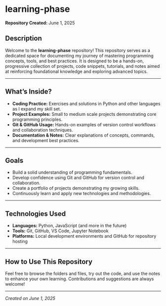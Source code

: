# learning-phase

**Repository Created:** June 1, 2025

## Description

Welcome to the **learning-phase** repository! This repository serves as a dedicated space for documenting my journey of mastering programming concepts, tools, and best practices. It is designed to be a hands-on, progressive collection of projects, code snippets, tutorials, and notes aimed at reinforcing foundational knowledge and exploring advanced topics.

---

## What’s Inside?

- **Coding Practice:** Exercises and solutions in Python and other languages as I expand my skill set.
- **Project Examples:** Small to medium scale projects demonstrating core programming principles.
- **Git & GitHub Usage:** Hands-on examples of version control workflows and collaboration techniques.
- **Documentation & Notes:** Clear explanations of concepts, commands, and development best practices.

---

## Goals

- Build a solid understanding of programming fundamentals.
- Develop confidence using Git and GitHub for version control and collaboration.
- Create a portfolio of projects demonstrating my growing skills.
- Continuously learn and apply new technologies and methodologies.

---

## Technologies Used

- **Languages:** Python, JavaScript (and more in the future)
- **Tools:** Git, GitHub, VS Code, Jupyter Notebook
- **Platforms:** Local development environments and GitHub for repository hosting

---

## How to Use This Repository

Feel free to browse the folders and files, try out the code, and use the notes to enhance your own learning. Contributions and suggestions are always welcome!

---

*Created on June 1, 2025*
